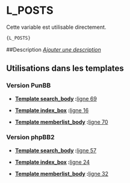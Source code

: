 # L_POSTS


Cette variable est utilisable directement.

```html
{L_POSTS}
```

##Description
[*Ajouter une description*](https://fa-tvars.appspot.com/var/L_POSTS)

## Utilisations dans les templates

### Version PunBB

* __[Template search_body](../tpl/var/punbb/search_body.md#readme) :__[ligne 69](../tpl/src/punbb/search_body.tpl#L69)

* __[Template index_box](../tpl/var/punbb/index_box.md#readme) :__[ligne 16](../tpl/src/punbb/index_box.tpl#L16)

* __[Template memberlist_body](../tpl/var/punbb/memberlist_body.md#readme) :__[ligne 70](../tpl/src/punbb/memberlist_body.tpl#L70)

### Version phpBB2

* __[Template search_body](../tpl/var/subsilver/search_body.md#readme) :__[ligne 57](../tpl/src/subsilver/search_body.tpl#L57)

* __[Template index_box](../tpl/var/subsilver/index_box.md#readme) :__[ligne 24](../tpl/src/subsilver/index_box.tpl#L24)

* __[Template memberlist_body](../tpl/var/subsilver/memberlist_body.md#readme) :__[ligne 32](../tpl/src/subsilver/memberlist_body.tpl#L32)